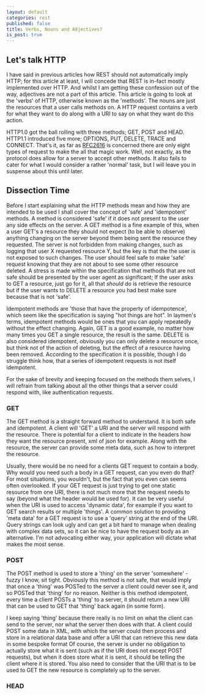 ```yaml
---
layout: default
categories: rest
published: false
title: Verbs, Nouns and Adjectives?
is_post: true
---
```


## Let's talk HTTP

I have said in previous articles how REST should not automatically imply HTTP; for this article at least, I will concede that REST is in-fact mostly implemented over HTTP.
And whilst I am getting these confession out of the way, adjectives are not a part of this article.
This article is going to look at the 'verbs' of HTTP, otherwise known as the 'methods'.
The nouns are just the resources that a user calls methods on. 
A HTTP request contains a verb for what they want to do along with a URI to say on what they want do this action. 

HTTP1.0 got the ball rolling with three methods; GET, POST and HEAD. HTTP1.1 introduced five more; OPTIONS, PUT, DELETE, TRACE and CONNECT. 
That's it, as far as [RFC2616](http://tools.ietf.org/html/rfc2616) is concerned there are only eight types of request to make the all that magic work. 
Well, not exactly, as the protocol does allow for a server to accept other methods. 
It also fails to cater for what I would consider a rather 'normal' task, but I will leave you in suspense about this until later.

## Dissection Time

Before I start explaining what the HTTP methods mean and how they are intended to be used I shall cover the concept of 'safe' and 'idempotent' methods. 
A method is considered 'safe' if it does not present to the user any side effects on the server. 
A GET method is a fine example of this, when a user GET's a resource they should not expect (to be able to observe) anything changing on the server beyond them being sent the resource they requested. 
The server is not forbidden from making changes, such as logging that user X requested resource Y, but the key is that the the user is not exposed to such changes. 
The user should feel safe to make 'safe' request knowing that they are not about to see some other resource deleted.
A stress is made within the specification that methods that are not safe should be presented by the user agent as significant; 
If the user asks to GET a resource, just go for it, all that *should* do is retrieve the resource but if the user wants to DELETE a resource you had best make sure because that is not 'safe'.

Idempotent methods are 'those that have the property of idempotence', which seem like the specification is saying "hot things are hot". 
In laymen's terms, idempotent methods would be ones that you can apply repeatedly without the effect changing. 
Again, GET is a good example, no matter how many times you GET a single resource, the result is the same.
DELETE is also considered idempotent, obviously you can only delete a resource once, but think not of the action of deleting, but the effect of a resource having been removed.
According to the specification it is possible, though I do struggle think how, that a series of idempotent requests is not itself idempotent.

For the sake of brevity and keeping focused on the methods them selves, I will refrain from talking about all the other things that a server could respond with, like authentication requests.

### GET

The GET method is a straight forward method to understand. 
It is both safe and idempotent. 
A client will 'GET' a URI and the server will respond with the resource. 
There is potential for a client to indicate in the headers how they want the resource present, xml of json for example. 
Along with the resource, the server can provide some meta data, such as how to interpret the resource.

Usually, there would be no need for a clients GET request to contain a body.
Why would you need such a body in a GET request, can you even do that?
For most situations, you wouldn't, but the fact that you even can seems often overlooked.
If your GET request is just trying to get one static resource from one URI, there is not much more that the request needs to say (beyond what the header would be used for).
It can be very useful when the URI is used to access 'dynamic data', for example if you want to GET search results or multiple 'things'. 
A common solution to providing 'meta data' for a GET request is to use a 'query' string at the end of the URI.
Query strings can look ugly and can get a bit hard to manage when dealing with complex data sets, so it can be nice to have the request body as an alternative.
I'm not advocating either way, your application will dictate what makes the most sense.

### POST

The POST method is used to store a 'thing' on the server 'somewhere' - fuzzy I know, sit tight.
Obviously this method is not safe, that would imply that once a 'thing' was POSTed to the server a client could never see it, and so POSTed that 'thing' for no reason.
Neither is this method idempotent, every time a client POSTs a 'thing' to a server, it should return a new URI that can be used to GET that 'thing' back again (in some form).

I keep saying 'thing' because there really is no limit on what the client can send to the server, nor what the server then does with that.
A client could POST some data in XML, with which the server could then process and store in a relational data base and offer a URI that can retrieve this new data in some bespoke format
Of course, the server is under no obligation to actually store what it is sent (such as if the URI does not except POST requests), but when it does store what it is sent, it should be telling the client where it is stored.
You also need to consider that the URI that is to be used to GET the new resource is completely up to the server.


### HEAD